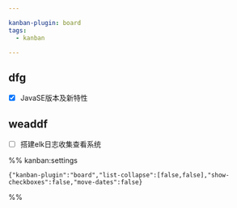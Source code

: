 ```yaml
---

kanban-plugin: board
tags:
  - kanban

---
```


## dfg

- [x] JavaSE版本及新特性


## weaddf

- [ ] 搭建elk日志收集查看系统




%% kanban:settings
```
{"kanban-plugin":"board","list-collapse":[false,false],"show-checkboxes":false,"move-dates":false}
```
%%